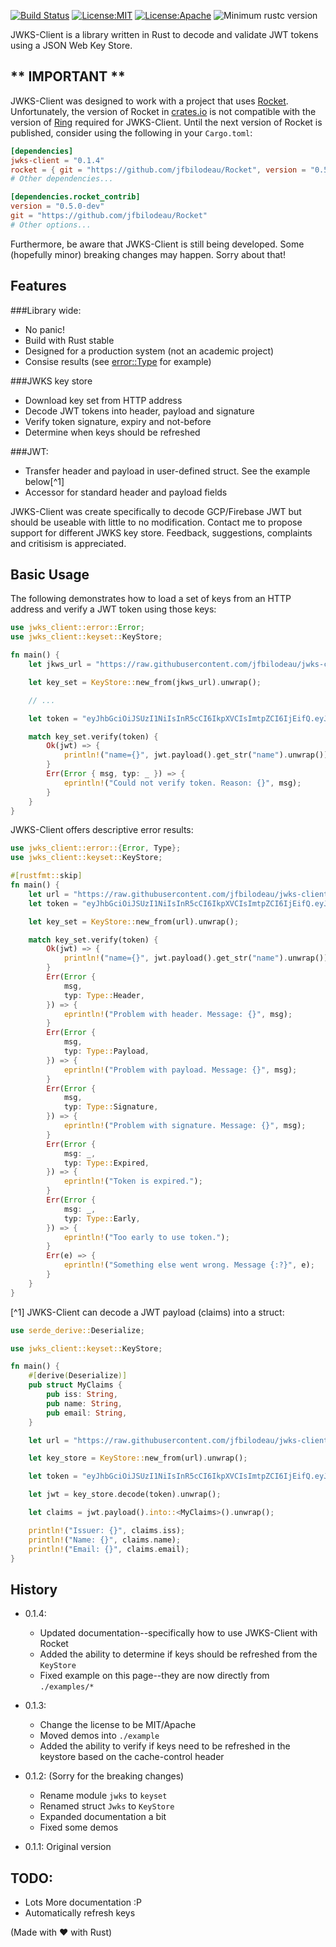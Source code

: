 [![Build Status](https://travis-ci.com/jfbilodeau/jwks-client.svg?branch=master)](https://travis-ci.com/jfbilodeau/jwks-client) [![License:MIT](https://img.shields.io/badge/License-MIT-yellow.svg)](https://opensource.org/licenses/MIT) [![License:Apache](https://img.shields.io/badge/License-Apache-yellow.svg)](https://opensource.org/licenses/Apache-2.0) ![Minimum rustc version](https://img.shields.io/badge/rustc-stable-success.svg)

JWKS-Client is a library written in Rust to decode and validate JWT tokens using a JSON Web Key Store.

** IMPORTANT **
---
JWKS-Client was designed to work with a project that uses [Rocket](https://crates.io/crates/rocket). Unfortunately, the version of Rocket in [crates.io](https://crates.io) is not compatible with the version of [Ring](https://crates.io/crates/ring) required for JWKS-Client. Until the next version of Rocket is published, consider using the following in your `Cargo.toml`:

```toml
[dependencies]
jwks-client = "0.1.4"
rocket = { git = "https://github.com/jfbilodeau/Rocket", version = "0.5.0-dev"}
# Other dependencies...

[dependencies.rocket_contrib]
version = "0.5.0-dev"
git = "https://github.com/jfbilodeau/Rocket"
# Other options...

``` 

Furthermore, be aware that JWKS-Client is still being developed. Some (hopefully minor) breaking changes may happen. Sorry about that!

Features
---

###Library wide:
* No panic!
* Build with Rust stable
* Designed for a production system (not an academic project)
* Consise results (see [error::Type](https://docs.rs/shared_jwt/latest/shared_jwt/error/enum.Type.html) for example)

###JWKS key store
* Download key set from HTTP address
* Decode JWT tokens into header, payload and signature
* Verify token signature, expiry and not-before
* Determine when keys should be refreshed
  
###JWT: 
* Transfer header and payload in user-defined struct. See the example below[^1]
* Accessor for standard header and payload fields


JWKS-Client was create specifically to decode GCP/Firebase JWT but should be useable with little to no modification. Contact me to propose support for different JWKS key store. Feedback, suggestions, complaints and critisism is appreciated.

Basic Usage
---

The following demonstrates how to load a set of keys from an HTTP address and verify a JWT token using those keys:

```rust
use jwks_client::error::Error;
use jwks_client::keyset::KeyStore;

fn main() {
    let jkws_url = "https://raw.githubusercontent.com/jfbilodeau/jwks-client/0.1.3/test/test-jwks.json";

    let key_set = KeyStore::new_from(jkws_url).unwrap();

    // ...

    let token = "eyJhbGciOiJSUzI1NiIsInR5cCI6IkpXVCIsImtpZCI6IjEifQ.eyJuYW1lIjoiQWRhIExvdmVsYWNlIiwiaXNzIjoiaHR0cHM6Ly9jaHJvbm9nZWFycy5jb20vdGVzdCIsImF1ZCI6InRlc3QiLCJhdXRoX3RpbWUiOjEwMCwidXNlcl9pZCI6InVpZDEyMyIsInN1YiI6InNidTEyMyIsImlhdCI6MjAwLCJleHAiOjUwMCwibmJmIjozMDAsImVtYWlsIjoiYWxvdmVsYWNlQGNocm9ub2dlYXJzLmNvbSJ9.eTQnwXrri_uY55fS4IygseBzzbosDM1hP153EZXzNlLH5s29kdlGt2mL_KIjYmQa8hmptt9RwKJHBtw6l4KFHvIcuif86Ix-iI2fCpqNnKyGZfgERV51NXk1THkgWj0GQB6X5cvOoFIdHa9XvgPl_rVmzXSUYDgkhd2t01FOjQeeT6OL2d9KdlQHJqAsvvKVc3wnaYYoSqv2z0IluvK93Tk1dUBU2yWXH34nX3GAVGvIoFoNRiiFfZwFlnz78G0b2fQV7B5g5F8XlNRdD1xmVZXU8X2-xh9LqRpnEakdhecciFHg0u6AyC4c00rlo_HBb69wlXajQ3R4y26Kpxn7HA";

    match key_set.verify(token) {
        Ok(jwt) => {
            println!("name={}", jwt.payload().get_str("name").unwrap());
        }
        Err(Error { msg, typ: _ }) => {
            eprintln!("Could not verify token. Reason: {}", msg);
        }
    }
}
```

JWKS-Client offers descriptive error results:

```rust
use jwks_client::error::{Error, Type};
use jwks_client::keyset::KeyStore;

#[rustfmt::skip]
fn main() {
    let url = "https://raw.githubusercontent.com/jfbilodeau/jwks-client/0.1.3/test/test-jwks.json";
    let token = "eyJhbGciOiJSUzI1NiIsInR5cCI6IkpXVCIsImtpZCI6IjEifQ.eyJuYW1lIjoiQWRhIExvdmVsYWNlIiwiaXNzIjoiaHR0cHM6Ly9jaHJvbm9nZWFycy5jb20vdGVzdCIsImF1ZCI6InRlc3QiLCJhdXRoX3RpbWUiOjEwMCwidXNlcl9pZCI6InVpZDEyMyIsInN1YiI6InNidTEyMyIsImlhdCI6MjAwLCJleHAiOjUwMCwibmJmIjozMDAsImVtYWlsIjoiYWxvdmVsYWNlQGNocm9ub2dlYXJzLmNvbSJ9.eTQnwXrri_uY55fS4IygseBzzbosDM1hP153EZXzNlLH5s29kdlGt2mL_KIjYmQa8hmptt9RwKJHBtw6l4KFHvIcuif86Ix-iI2fCpqNnKyGZfgERV51NXk1THkgWj0GQB6X5cvOoFIdHa9XvgPl_rVmzXSUYDgkhd2t01FOjQeeT6OL2d9KdlQHJqAsvvKVc3wnaYYoSqv2z0IluvK93Tk1dUBU2yWXH34nX3GAVGvIoFoNRiiFfZwFlnz78G0b2fQV7B5g5F8XlNRdD1xmVZXU8X2-xh9LqRpnEakdhecciFHg0u6AyC4c00rlo_HBb69wlXajQ3R4y26Kpxn7HA";

    let key_set = KeyStore::new_from(url).unwrap();

    match key_set.verify(token) {
        Ok(jwt) => {
            println!("name={}", jwt.payload().get_str("name").unwrap());
        }
        Err(Error {
            msg,
            typ: Type::Header,
        }) => {
            eprintln!("Problem with header. Message: {}", msg);
        }
        Err(Error {
            msg,
            typ: Type::Payload,
        }) => {
            eprintln!("Problem with payload. Message: {}", msg);
        }
        Err(Error {
            msg,
            typ: Type::Signature,
        }) => {
            eprintln!("Problem with signature. Message: {}", msg);
        }
        Err(Error {
            msg: _,
            typ: Type::Expired,
        }) => {
            eprintln!("Token is expired.");
        }
        Err(Error {
            msg: _,
            typ: Type::Early,
        }) => {
            eprintln!("Too early to use token.");
        }
        Err(e) => {
            eprintln!("Something else went wrong. Message {:?}", e);
        }
    }
}
```

[^1] JWKS-Client can decode a JWT payload (claims) into a struct:

```rust
use serde_derive::Deserialize;

use jwks_client::keyset::KeyStore;

fn main() {
    #[derive(Deserialize)]
    pub struct MyClaims {
        pub iss: String,
        pub name: String,
        pub email: String,
    }

    let url = "https://raw.githubusercontent.com/jfbilodeau/jwks-client/0.1.3/test/test-jwks.json";

    let key_store = KeyStore::new_from(url).unwrap();

    let token = "eyJhbGciOiJSUzI1NiIsInR5cCI6IkpXVCIsImtpZCI6IjEifQ.eyJuYW1lIjoiQWRhIExvdmVsYWNlIiwiaXNzIjoiaHR0cHM6Ly9jaHJvbm9nZWFycy5jb20vdGVzdCIsImF1ZCI6InRlc3QiLCJhdXRoX3RpbWUiOjEwMCwidXNlcl9pZCI6InVpZDEyMyIsInN1YiI6InNidTEyMyIsImlhdCI6MjAwLCJleHAiOjUwMCwibmJmIjozMDAsImVtYWlsIjoiYWxvdmVsYWNlQGNocm9ub2dlYXJzLmNvbSJ9.eTQnwXrri_uY55fS4IygseBzzbosDM1hP153EZXzNlLH5s29kdlGt2mL_KIjYmQa8hmptt9RwKJHBtw6l4KFHvIcuif86Ix-iI2fCpqNnKyGZfgERV51NXk1THkgWj0GQB6X5cvOoFIdHa9XvgPl_rVmzXSUYDgkhd2t01FOjQeeT6OL2d9KdlQHJqAsvvKVc3wnaYYoSqv2z0IluvK93Tk1dUBU2yWXH34nX3GAVGvIoFoNRiiFfZwFlnz78G0b2fQV7B5g5F8XlNRdD1xmVZXU8X2-xh9LqRpnEakdhecciFHg0u6AyC4c00rlo_HBb69wlXajQ3R4y26Kpxn7HA";

    let jwt = key_store.decode(token).unwrap();

    let claims = jwt.payload().into::<MyClaims>().unwrap();

    println!("Issuer: {}", claims.iss);
    println!("Name: {}", claims.name);
    println!("Email: {}", claims.email);
}
```

History
--- 
* 0.1.4:
  * Updated documentation--specifically how to use JWKS-Client with Rocket
  * Added the ability to determine if keys should be refreshed from the `KeyStore`
  * Fixed example on this page--they are now directly from `./examples/*`
* 0.1.3:
  * Change the license to be MIT/Apache
  * Moved demos into `./example`
  * Added the ability to verify if keys need to be refreshed in the keystore based on the cache-control header
  
* 0.1.2: (Sorry for the breaking changes)
  * Rename module `jwks` to `keyset`
  * Renamed struct `Jwks` to `KeyStore`
  * Expanded documentation a bit
  * Fixed some demos
* 0.1.1: Original version

TODO:
---
* Lots More documentation :P
* Automatically refresh keys

(Made with ❤️ with Rust)
